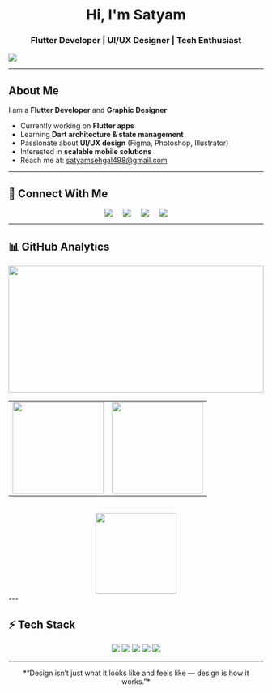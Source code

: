 


<h1 align="center">Hi, I'm <strong>Satyam </strong></h1>
<h3 align="center">Flutter Developer | UI/UX Designer | Tech Enthusiast</h3>

![ ](https://github.com/user-attachments/assets/27fe0655-ed6e-4197-997f-bc96cea2a588)




---

## About Me
I am a **Flutter Developer** and **Graphic Designer**   

- Currently working on **Flutter apps**  
- Learning **Dart architecture & state management**  
- Passionate about **UI/UX design** (Figma, Photoshop, Illustrator)  
- Interested in **scalable mobile solutions**  
- Reach me at: [satyamsehgal498@gmail.com](mailto:satyamsehgal498@gmail.com)  

---

## 🔗 Connect With Me


<p align="center" style="display:flex; gap:20px; justify-content:center; flex-wrap:wrap;">
  <a href="https://linkedin.com/in/satyam-sehgal-8362002b8" target="_blank">
   
  <img src="https://img.shields.io/badge/LinkedIn-0A66C2?style=for-the-badge&logo=linkedin&logoColor=white"/>
  
  </a>
  <a href="mailto:satyamsehgal498@gmail.com" target="_blank">
    <img src="https://img.shields.io/badge/Email-D14836?style=for-the-badge&logo=gmail&logoColor=white"/>
  </a>
<a href="https://t.me/iflexsaty" target="_blank">
  <img src="https://img.shields.io/badge/Telegram-26A5E4?style=for-the-badge&logo=telegram&logoColor=white"/>
</a>
  <a href="(https://open.spotify.com/user/316wjxesisw6qbmlyygdsapgxb6e?si=yV0xVkxiRoKsylguykiQqQ)"  target="_blank">
    <img src="https://img.shields.io/badge/Spotify-1DB954?style=for-the-badge&logo=spotify&logoColor=white"/>
  </a>
      </p>
      
---
      
## 📊 GitHub Analytics  

 

<div align="center">

<!-- Contribution Graph -->
<img src="https://github-readme-activity-graph.vercel.app/graph?username=satyamsehgal&theme=github-dark&bg_color=00000000&color=58A6FF&line=58A6FF&point=FFFFFF&hide_border=true&radius=12" width="100%" height="250"/>

<br/>

<!-- Stats + Streaks -->
<table>
  <tr>
    <td align="center">
      <img src="https://github-readme-stats.vercel.app/api?username=satyamsehgal&show_icons=true&count_private=true&theme=transparent&bg_color=00000000&title_color=FFFFFF&text_color=C9D1D9&icon_color=58A6FF&hide_border=true&border_radius=12&rank_icon=github" height="180" />
    </td>
    <td align="center">
      <img src="https://github-readme-streak-stats.herokuapp.com?user=satyamsehgal&theme=transparent&background=00000000&stroke=58A6FF&ring=58A6FF&fire=FF6E96&currStreakLabel=58A6FF&sideLabels=FFFFFF&dates=C9D1D9&hide_border=true&border_radius=12" height="180" />
    </td>
  </tr>
</table>

<br/>

<!-- Languages -->
<img src="https://github-readme-stats.vercel.app/api/top-langs/?username=satyamsehgal&layout=compact&theme=transparent&bg_color=00000000&title_color=FFFFFF&text_color=C9D1D9&hide_border=true&border_radius=12" height="160" />

</div>
---

## ⚡ Tech Stack
<p align="center">
  <img src="https://img.shields.io/badge/Dart-0175C2?style=for-the-badge&logo=dart&logoColor=white"/>
  <img src="https://img.shields.io/badge/Flutter-02569B?style=for-the-badge&logo=flutter&logoColor=white"/>
  <img src="https://img.shields.io/badge/Figma-F24E1E?style=for-the-badge&logo=figma&logoColor=white"/>
  <img src="https://img.shields.io/badge/Photoshop-31A8FF?style=for-the-badge&logo=adobe-photoshop&logoColor=white"/>
  <img src="https://img.shields.io/badge/Illustrator-FF9A00?style=for-the-badge&logo=adobe-illustrator&logoColor=white"/>
</p>

---


<p align="center"> *“Design isn’t just what it looks like and feels like — design is how it works.”* 
</p>
